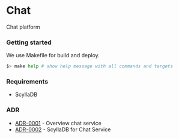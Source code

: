 # Chat

Chat platform

### Getting started

We use Makefile for build and deploy.

```bash
$> make help # show help message with all commands and targets
```

### Requirements

- ScyllaDB

### ADR

- [ADR-0001](./docs/ADR/decisions/0001-overview.md) - Overview chat service
- [ADR-0002](./docs/ADR/decisions/0002-scylladb.md) - ScyllaDB for Chat Service
